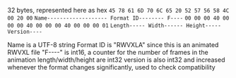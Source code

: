 32 bytes, represented here as hex
`45 78 61 6D 70 6C 65 20 52 57 56 58 4C 00 20 00`
`Name------------------- Format ID-------- F----`
`00 00 00 40 00 00 00 40 00 00 00 40 00 00 00 01`
`Length----- Width------ Height----- Version----` 

Name is a UTF-8 string
Format ID is "RWVXLA" since this is an animated RWVXL file
"F----" is int16, a counter for the number of frames in the animation
length/width/height are int32
version is also int32 and increased whenever the format changes significantly, used to check compatibility